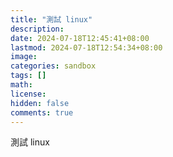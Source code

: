 ```yaml
---
title: "測試 linux"
description: 
date: 2024-07-18T12:45:41+08:00
lastmod: 2024-07-18T12:54:34+08:00
image: 
categories: sandbox
tags: []
math: 
license: 
hidden: false
comments: true
---
```


測試 linux

